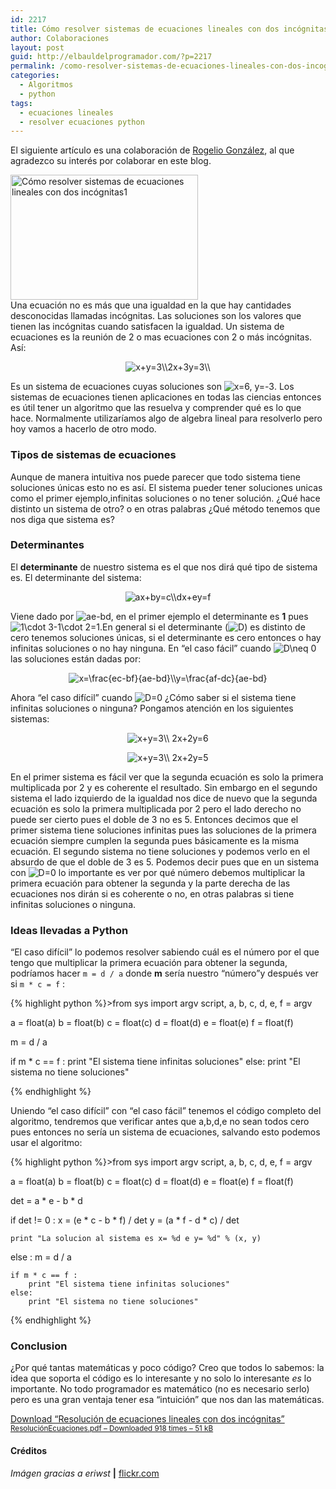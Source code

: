 ```yaml
---
id: 2217
title: Cómo resolver sistemas de ecuaciones lineales con dos incógnitas en Python
author: Colaboraciones
layout: post
guid: http://elbauldelprogramador.com/?p=2217
permalink: /como-resolver-sistemas-de-ecuaciones-lineales-con-dos-incognitas/
categories:
  - Algoritmos
  - python
tags:
  - ecuaciones lineales
  - resolver ecuaciones python
---
```

<span class="highlight style-1">El siguiente artículo es una colaboración de <a href="http://dealgebra.blogspot.mx/" title="Visitar blog" target="_blank">Rogelio González</a>, al que agradezco su interés por colaborar en este blog.</span>

[<img src="http://elbauldelprogramador.com/content/uploads/2014/01/Cómo-resolver-sistemas-de-ecuaciones-lineales-con-dos-incógnitas1-300x200.jpg" alt="Cómo resolver sistemas de ecuaciones lineales con dos incógnitas1" width="300" height="200" class="alignleft size-medium wp-image-2224" />][1]  
Una ecuación no es más que una igualdad en la que hay cantidades desconocidas llamadas incógnitas. Las soluciones son los valores que tienen las incógnitas cuando satisfacen la igualdad. Un sistema de ecuaciones es la reunión de 2 o mas ecuaciones con 2 o más incógnitas. Así:

<!--more-->

<p style="text-align:center">
  <img src="//s0.wp.com/latex.php?latex=x%2By%3D3%5C%5C2x%2B3y%3D3%5C%5C+&#038;bg=ffffff&#038;fg=000&#038;s=0" alt="x+y=3&#92;&#92;2x+3y=3&#92;&#92; " title="x+y=3&#92;&#92;2x+3y=3&#92;&#92; " class="latex" />
</p>

Es un sistema de ecuaciones cuyas soluciones son <img src="//s0.wp.com/latex.php?latex=x%3D6%2C+y%3D-3&#038;bg=ffffff&#038;fg=000&#038;s=0" alt="x=6, y=-3" title="x=6, y=-3" class="latex" />. Los sistemas de ecuaciones tienen aplicaciones en todas las ciencias entonces es útil tener un algoritmo que las resuelva y comprender qué es lo que hace. Normalmente utilizaríamos algo de algebra lineal para resolverlo pero hoy vamos a hacerlo de otro modo.

### Tipos de sistemas de ecuaciones

Aunque de manera intuitiva nos puede parecer que todo sistema tiene soluciones únicas esto no es así. El sistema pueder tener soluciones unicas como el primer ejemplo,infinitas soluciones o no tener solución. ¿Qué hace distinto un sistema de otro? o en otras palabras ¿Qué método tenemos que nos diga que sistema es?

### Determinantes

El **determinante** de nuestro sistema es el que nos dirá qué tipo de sistema es. El determinante del sistema:

<p style="text-align:center">
  <img src="//s0.wp.com/latex.php?latex=ax%2Bby%3Dc%5C%5Cdx%2Bey%3Df+&#038;bg=ffffff&#038;fg=000&#038;s=0" alt="ax+by=c&#92;&#92;dx+ey=f " title="ax+by=c&#92;&#92;dx+ey=f " class="latex" />
</p>

Viene dado por <img src="//s0.wp.com/latex.php?latex=ae-bd&#038;bg=ffffff&#038;fg=000&#038;s=0" alt="ae-bd" title="ae-bd" class="latex" />, en el primer ejemplo el determinante es **1** pues <img src="//s0.wp.com/latex.php?latex=1%5Ccdot+3-1%5Ccdot+2%3D1&#038;bg=ffffff&#038;fg=000&#038;s=0" alt="1&#92;cdot 3-1&#92;cdot 2=1" title="1&#92;cdot 3-1&#92;cdot 2=1" class="latex" />.En general si el determinante (<img src="//s0.wp.com/latex.php?latex=D&#038;bg=ffffff&#038;fg=000&#038;s=0" alt="D" title="D" class="latex" />) es distinto de cero tenemos soluciones únicas, si el determinante es cero entonces o hay infinitas soluciones o no hay ninguna. En &#8220;el caso fácil&#8221; cuando <img src="//s0.wp.com/latex.php?latex=D%5Cneq+0&#038;bg=ffffff&#038;fg=000&#038;s=0" alt="D&#92;neq 0" title="D&#92;neq 0" class="latex" /> las soluciones están dadas por:

<p style="text-align:center">
  <img src="//s0.wp.com/latex.php?latex=x%3D%5Cfrac%7Bec-bf%7D%7Bae-bd%7D%5C%5Cy%3D%5Cfrac%7Baf-dc%7D%7Bae-bd%7D&#038;bg=ffffff&#038;fg=000&#038;s=2" alt="x=&#92;frac{ec-bf}{ae-bd}&#92;&#92;y=&#92;frac{af-dc}{ae-bd}" title="x=&#92;frac{ec-bf}{ae-bd}&#92;&#92;y=&#92;frac{af-dc}{ae-bd}" class="latex" />
</p>

Ahora &#8220;el caso difícil&#8221; cuando <img src="//s0.wp.com/latex.php?latex=D%3D0&#038;bg=ffffff&#038;fg=000&#038;s=0" alt="D=0" title="D=0" class="latex" /> ¿Cómo saber si el sistema tiene infinitas soluciones o ninguna? Pongamos atención en los siguientes sistemas:

<p style="text-align:center">
  <img src="//s0.wp.com/latex.php?latex=x%2By%3D3%5C%5C+2x%2B2y%3D6&#038;bg=ffffff&#038;fg=000&#038;s=0" alt="x+y=3&#92;&#92; 2x+2y=6" title="x+y=3&#92;&#92; 2x+2y=6" class="latex" />
</p>

<p style="text-align:center">
  <img src="//s0.wp.com/latex.php?latex=x%2By%3D3%5C%5C+2x%2B2y%3D5&#038;bg=ffffff&#038;fg=000&#038;s=0" alt="x+y=3&#92;&#92; 2x+2y=5" title="x+y=3&#92;&#92; 2x+2y=5" class="latex" />
</p>

En el primer sistema es fácil ver que la segunda ecuación es solo la primera multiplicada por 2 y es coherente el resultado. Sin embargo en el segundo sistema el lado izquierdo de la igualdad nos dice de nuevo que la segunda ecuación es solo la primera multiplicada por 2 pero el lado derecho no puede ser cierto pues el doble de 3 no es 5. Entonces decimos que el primer sistema tiene soluciones infinitas pues las soluciones de la primera ecuación siempre cumplen la segunda pues básicamente es la misma ecuación. El segundo sistema no tiene soluciones y podemos verlo en el absurdo de que el doble de 3 es 5. Podemos decir pues que en un sistema con <img src="//s0.wp.com/latex.php?latex=D%3D0&#038;bg=ffffff&#038;fg=000&#038;s=0" alt="D=0" title="D=0" class="latex" /> lo importante es ver por qué número debemos multiplicar la primera ecuación para obtener la segunda y la parte derecha de las ecuaciones nos dirán si es coherente o no, en otras palabras si tiene infinitas soluciones o ninguna.

### Ideas llevadas a Python

&#8220;El caso difícil&#8221; lo podemos resolver sabiendo cuál es el número por el que tengo que multiplicar la primera ecuación para obtener la segunda, podríamos hacer `m = d / a` donde **m** sería nuestro &#8220;número&#8221;y después ver si `m * c = f` :

{% highlight python %}>from sys import argv
script, a, b, c, d, e, f = argv

a = float(a)
b = float(b)
c = float(c)
d = float(d)
e = float(e)
f = float(f)

m = d / a

if m * c == f :
    print "El sistema tiene infinitas soluciones"
else:
    print "El sistema no tiene soluciones"

{% endhighlight %}

Uniendo &#8220;el caso difícil&#8221; con &#8220;el caso fácil&#8221; tenemos el código completo del algoritmo, tendremos que verificar antes que a,b,d,e no sean todos cero pues entonces no sería un sistema de ecuaciones, salvando esto podemos usar el algoritmo:

{% highlight python %}>from sys import argv
script, a, b, c, d, e, f = argv

a = float(a)
b = float(b)
c = float(c)
d = float(d)
e = float(e)
f = float(f)

det = a * e - b * d

if det != 0 :
    x = (e * c - b * f) / det
    y = (a * f - d * c) / det

    print "La solucion al sistema es x= %d e y= %d" % (x, y)

else :
    m = d / a

    if m * c == f :
        print "El sistema tiene infinitas soluciones"
    else:
        print "El sistema no tiene soluciones"

{% endhighlight %}

### Conclusion

¿Por qué tantas matemáticas y poco código? Creo que todos lo sabemos: la idea que soporta el código es lo interesante y no solo lo interesante *es* lo importante. No todo programador es matemático (no es necesario serlo) pero es una gran ventaja tener esa &#8220;intuición&#8221; que nos dan las matemáticas.

<a class="aligncenter download-button" href="http://elbauldelprogramador.com/download/resolucion-de-ecuaciones-lineales-con-dos-incognitas/" rel="nofollow"> Download &ldquo;Resolución de ecuaciones lineales con dos incógnitas&rdquo; <small>ResoluciónEcuaciones.pdf &ndash; Downloaded 918 times &ndash; 51 kB</small> </a>

#### Créditos

*Imágen gracias a eriwst* **|** <a href="http://www.flickr.com/photos/eriwst/2421129047/sizes/z/" target="_blank">flickr.com</a> 



 [1]: http://elbauldelprogramador.com/content/uploads/2014/01/Cómo-resolver-sistemas-de-ecuaciones-lineales-con-dos-incógnitas1.jpg